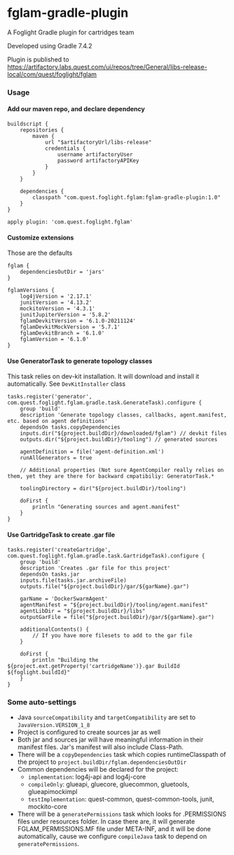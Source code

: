 # fglam-gradle-plugin
A Foglight Gradle plugin for cartridges team

Developed using Gradle 7.4.2

Plugin is published to https://artifactory.labs.quest.com/ui/repos/tree/General/libs-release-local/com/quest/foglight/fglam

### Usage
#### Add our maven repo, and declare dependency
    buildscript {
        repositories {
            maven {
                url "$artifactoryUrl/libs-release"
                credentials { 
                    username artifactoryUser
                    password artifactoryAPIKey
                }
            }
        }

        dependencies {
            classpath "com.quest.foglight.fglam:fglam-gradle-plugin:1.0"
        }
    }

    apply plugin: 'com.quest.foglight.fglam'

#### Customize extensions
Those are the defaults

    fglam {
        dependenciesOutDir = 'jars'
    }

    fglamVersions {
        log4jVersion = '2.17.1'
        junitVersion = '4.13.2'
        mockitoVersion = '4.3.1'
        junitJupiterVersion = '5.8.2'
        fglamDevkitVersion = '6.1.0-20211124'
        fglamDevkitMockVersion = '5.7.1'
        fglamDevkitBranch = '6.1.0'
        fglamVersion = '6.1.0'
    }

#### Use GeneratorTask to generate topology classes
This task relies on dev-kit installation. It will download and install it automatically. See `DevKitInstaller` class

    tasks.register('generator', com.quest.foglight.fglam.gradle.task.GenerateTask).configure {
        group 'build'
        description 'Generate topology classes, callbacks, agent.manifest, etc. based on agent definitions'
        dependsOn tasks.copyDependencies
        inputs.dir("${project.buildDir}/downloaded/fglam") // devkit files
        outputs.dir("${project.buildDir}/tooling") // generated sources

        agentDefinition = file('agent-definition.xml')
        runAllGenerators = true
        
        // Additional properties (Not sure AgentCompiler really relies on them, yet they are there for backward cmpatibiliy: GeneratorTask.*

        toolingDirectory = dir("${project.buildDir}/tooling")

        doFirst {
            println "Generating sources and agent.manifest"
        }
    }

#### Use GartridgeTask to create .gar file
    tasks.register('createGartridge', com.quest.foglight.fglam.gradle.task.GartridgeTask).configure {
        group 'build'
        description 'Creates .gar file for this project'
        dependsOn tasks.jar
        inputs.file(tasks.jar.archiveFile)
        outputs.file("${project.buildDir}/gar/${garName}.gar")

        garName = 'DockerSwarmAgent'
        agentManifest = "${project.buildDir}/tooling/agent.manifest"
        agentLibDir = "${project.buildDir}/libs"
        outputGarFile = file("${project.buildDir}/gar/${garName}.gar")

        additionalContents() {
            // If you have more filesets to add to the gar file
        }

        doFirst {
            println "Building the ${project.ext.getProperty('cartridgeName')}.gar BuildId ${foglight.buildId}"
        }
    }

### Some auto-settings
* Java `sourceCompatibility` and `targetCompatibility` are set to `JavaVersion.VERSION_1_8`
* Project is configured to create sources jar as well
* Both jar and sources jar will have meaningful information in their manifest files. Jar's manifest will also include Class-Path.
* There will be a `copyDependencies` task which copies runtimeClasspath of the project to `project.buildDir/fglam.dependenciesOutDir`
* Common dependencies will be declared for the project:
  * `implementation`: log4j-api and log4j-core
  * `compileOnly`: glueapi, gluecore, gluecommon, gluetools, glueapimockimpl
  * `testImplementation`: quest-common, quest-common-tools, junit, mockito-core
* There will be a `generatePermissions` task which looks for .PERMISSIONS files under resources folder. In case there are, it will generate FGLAM_PERMISSIONS.MF file under META-INF, and it will be done automatically, cause we configure `compileJava` task to depend on `generatePermissions`.
